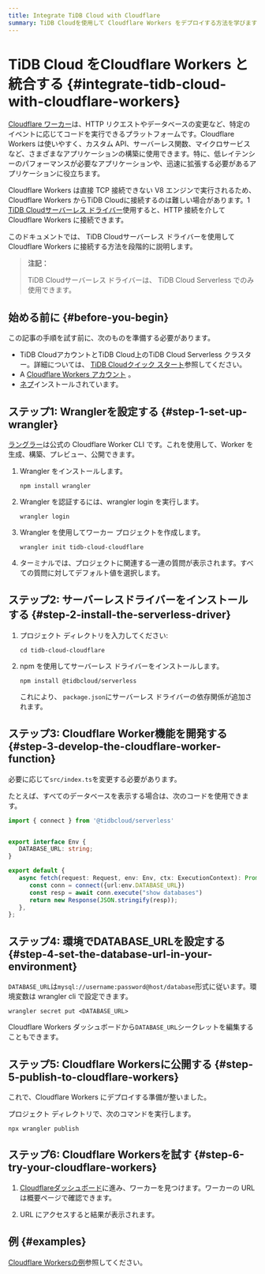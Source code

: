 ```yaml
---
title: Integrate TiDB Cloud with Cloudflare
summary: TiDB Cloudを使用して Cloudflare Workers をデプロイする方法を学びます。
---
```


# TiDB Cloud をCloudflare Workers と統合する {#integrate-tidb-cloud-with-cloudflare-workers}

[Cloudflare ワーカー](https://workers.cloudflare.com/)は、HTTP リクエストやデータベースの変更など、特定のイベントに応じてコードを実行できるプラットフォームです。Cloudflare Workers は使いやすく、カスタム API、サーバーレス関数、マイクロサービスなど、さまざまなアプリケーションの構築に使用できます。特に、低レイテンシーのパフォーマンスが必要なアプリケーションや、迅速に拡張する必要があるアプリケーションに役立ちます。

Cloudflare Workers は直接 TCP 接続できない V8 エンジンで実行されるため、Cloudflare Workers からTiDB Cloudに接続するのは難しい場合があります。1 [TiDB Cloudサーバーレス ドライバー](/tidb-cloud/serverless-driver.md)使用すると、HTTP 接続を介して Cloudflare Workers に接続できます。

このドキュメントでは、 TiDB Cloudサーバーレス ドライバーを使用して Cloudflare Workers に接続する方法を段階的に説明します。

> **注記：**
>
> TiDB Cloudサーバーレス ドライバーは、 TiDB Cloud Serverless でのみ使用できます。

## 始める前に {#before-you-begin}

この記事の手順を試す前に、次のものを準備する必要があります。

-   TiDB CloudアカウントとTiDB Cloud上のTiDB Cloud Serverless クラスター。詳細については、 [TiDB Cloudクイック スタート](/tidb-cloud/tidb-cloud-quickstart.md#step-1-create-a-tidb-cluster)参照してください。
-   A [Cloudflare Workers アカウント](https://dash.cloudflare.com/login) 。
-   [ネプ](https://docs.npmjs.com/about-npm)インストールされています。

## ステップ1: Wranglerを設定する {#step-1-set-up-wrangler}

[ラングラー](https://developers.cloudflare.com/workers/wrangler/)は公式の Cloudflare Worker CLI です。これを使用して、Worker を生成、構築、プレビュー、公開できます。

1.  Wrangler をインストールします。

        npm install wrangler

2.  Wrangler を認証するには、wrangler login を実行します。

        wrangler login

3.  Wrangler を使用してワーカー プロジェクトを作成します。

        wrangler init tidb-cloud-cloudflare

4.  ターミナルでは、プロジェクトに関連する一連の質問が表示されます。すべての質問に対してデフォルト値を選択します。

## ステップ2: サーバーレスドライバーをインストールする {#step-2-install-the-serverless-driver}

1.  プロジェクト ディレクトリを入力してください:

        cd tidb-cloud-cloudflare

2.  npm を使用してサーバーレス ドライバーをインストールします。

        npm install @tidbcloud/serverless

    これにより、 `package.json`にサーバーレス ドライバーの依存関係が追加されます。

## ステップ3: Cloudflare Worker機能を開発する {#step-3-develop-the-cloudflare-worker-function}

必要に応じて`src/index.ts`を変更する必要があります。

たとえば、すべてのデータベースを表示する場合は、次のコードを使用できます。

```ts
import { connect } from '@tidbcloud/serverless'


export interface Env {
   DATABASE_URL: string;
}

export default {
   async fetch(request: Request, env: Env, ctx: ExecutionContext): Promise<Response> {
      const conn = connect({url:env.DATABASE_URL})
      const resp = await conn.execute("show databases")
      return new Response(JSON.stringify(resp));
   },
};
```

## ステップ4: 環境でDATABASE_URLを設定する {#step-4-set-the-database-url-in-your-environment}

`DATABASE_URL`は`mysql://username:password@host/database`形式に従います。環境変数は wrangler cli で設定できます。

    wrangler secret put <DATABASE_URL>

Cloudflare Workers ダッシュボードから`DATABASE_URL`シークレットを編集することもできます。

## ステップ5: Cloudflare Workersに公開する {#step-5-publish-to-cloudflare-workers}

これで、Cloudflare Workers にデプロイする準備が整いました。

プロジェクト ディレクトリで、次のコマンドを実行します。

    npx wrangler publish

## ステップ6: Cloudflare Workersを試す {#step-6-try-your-cloudflare-workers}

1.  [Cloudflareダッシュボード](https://dash.cloudflare.com)に進み、ワーカーを見つけます。ワーカーの URL は概要ページで確認できます。

2.  URL にアクセスすると結果が表示されます。

## 例 {#examples}

[Cloudflare Workersの例](https://github.com/tidbcloud/car-sales-insight/tree/main/examples/cloudflare-workers)参照してください。
